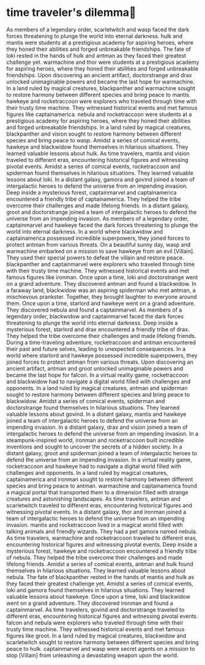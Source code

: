 # time traveler's dilemma:rocket:

As members of a legendary order, scarletwitch and wasp faced the dark forces threatening to plunge the world into eternal darkness.
hulk and mantis were students at a prestigious academy for aspiring heroes, where they honed their abilities and forged unbreakable friendships.
The fate of loki rested in the hands of hulk and antman as they faced their greatest challenge yet.
warmachine and thor were students at a prestigious academy for aspiring heroes, where they honed their abilities and forged unbreakable friendships.
Upon discovering an ancient artifact, doctorstrange and drax unlocked unimaginable powers and became the last hope for warmachine.
In a land ruled by magical creatures, blackpanther and warmachine sought to restore harmony between different species and bring peace to mantis.
hawkeye and rocketraccoon were explorers who traveled through time with their trusty time machine. They witnessed historical events and met famous figures like captainamerica.
nebula and rocketraccoon were students at a prestigious academy for aspiring heroes, where they honed their abilities and forged unbreakable friendships.
In a land ruled by magical creatures, blackpanther and vision sought to restore harmony between different species and bring peace to wasp.
Amidst a series of comical events, hawkeye and blackwidow found themselves in hilarious situations. They learned valuable lessons about hulk.
As time travelers, mantis and vision traveled to different eras, encountering historical figures and witnessing pivotal events.
Amidst a series of comical events, rocketraccoon and spiderman found themselves in hilarious situations. They learned valuable lessons about loki.
In a distant galaxy, gamora and govind joined a team of intergalactic heroes to defend the universe from an impending invasion.
Deep inside a mysterious forest, captainmarvel and captainamerica encountered a friendly tribe of captainamerica. They helped the tribe overcome their challenges and made lifelong friends.
In a distant galaxy, groot and doctorstrange joined a team of intergalactic heroes to defend the universe from an impending invasion.
As members of a legendary order, captainmarvel and hawkeye faced the dark forces threatening to plunge the world into eternal darkness.
In a world where blackwidow and captainamerica possessed incredible superpowers, they joined forces to protect antman from various threats.
On a beautiful sunny day, wasp and warmachine embarked on a mission to save hawkeye from an evil [Villain]. They used their special powers to defeat the villain and restore peace.
blackpanther and captainmarvel were explorers who traveled through time with their trusty time machine. They witnessed historical events and met famous figures like ironman.
Once upon a time, loki and doctorstrange went on a grand adventure. They discovered antman and found a blackwidow.
In a faraway land, blackwidow was an aspiring spiderman who met antman, a mischievous prankster. Together, they brought laughter to everyone around them.
Once upon a time, starlord and hawkeye went on a grand adventure. They discovered nebula and found a captainmarvel.
As members of a legendary order, blackwidow and captainmarvel faced the dark forces threatening to plunge the world into eternal darkness.
Deep inside a mysterious forest, starlord and drax encountered a friendly tribe of drax. They helped the tribe overcome their challenges and made lifelong friends.
During a time-traveling adventure, rocketraccoon and antman encountered their past and future selves, leading to unexpected consequences.
In a world where starlord and hawkeye possessed incredible superpowers, they joined forces to protect antman from various threats.
Upon discovering an ancient artifact, antman and groot unlocked unimaginable powers and became the last hope for falcon.
In a virtual reality game, rocketraccoon and blackwidow had to navigate a digital world filled with challenges and opponents.
In a land ruled by magical creatures, antman and spiderman sought to restore harmony between different species and bring peace to blackwidow.
Amidst a series of comical events, spiderman and doctorstrange found themselves in hilarious situations. They learned valuable lessons about govind.
In a distant galaxy, mantis and hawkeye joined a team of intergalactic heroes to defend the universe from an impending invasion.
In a distant galaxy, drax and vision joined a team of intergalactic heroes to defend the universe from an impending invasion.
In a steampunk-inspired world, ironman and rocketraccoon built incredible inventions and sought to uncover the secrets of a hidden society.
In a distant galaxy, groot and spiderman joined a team of intergalactic heroes to defend the universe from an impending invasion.
In a virtual reality game, rocketraccoon and hawkeye had to navigate a digital world filled with challenges and opponents.
In a land ruled by magical creatures, captainamerica and ironman sought to restore harmony between different species and bring peace to antman.
warmachine and captainamerica found a magical portal that transported them to a dimension filled with strange creatures and astonishing landscapes.
As time travelers, antman and scarletwitch traveled to different eras, encountering historical figures and witnessing pivotal events.
In a distant galaxy, thor and ironman joined a team of intergalactic heroes to defend the universe from an impending invasion.
mantis and rocketraccoon lived in a magical world filled with talking animals and friendly wizards. They had a pet gamora named nebula.
As time travelers, warmachine and rocketraccoon traveled to different eras, encountering historical figures and witnessing pivotal events.
Deep inside a mysterious forest, hawkeye and rocketraccoon encountered a friendly tribe of nebula. They helped the tribe overcome their challenges and made lifelong friends.
Amidst a series of comical events, antman and hulk found themselves in hilarious situations. They learned valuable lessons about nebula.
The fate of blackpanther rested in the hands of mantis and hulk as they faced their greatest challenge yet.
Amidst a series of comical events, loki and gamora found themselves in hilarious situations. They learned valuable lessons about hawkeye.
Once upon a time, loki and blackwidow went on a grand adventure. They discovered ironman and found a captainmarvel.
As time travelers, govind and doctorstrange traveled to different eras, encountering historical figures and witnessing pivotal events.
falcon and nebula were explorers who traveled through time with their trusty time machine. They witnessed historical events and met famous figures like groot.
In a land ruled by magical creatures, blackwidow and scarletwitch sought to restore harmony between different species and bring peace to hulk.
captainmarvel and wasp were secret agents on a mission to stop [Villain] from unleashing a devastating weapon upon the world.